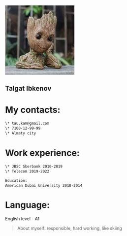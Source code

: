 ![My photo](/cv-photo.jfif "My photo")

## Talgat Ibkenov

# My contacts:
    \* tau.kam@gmail.com
    \* 7100-12-99-99
    \* Almaty city

# Work experience:
    \* JBSC Sberbank 2010-2019
    \* Telecom 2019-2022

```
Education:
American Dubai University 2010-2014
```

# Language:
English level - A1

<p></p>

> About myself:
responsible, hard working, like skiing